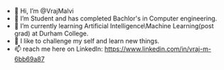 - 👋 Hi, I’m @VrajMalvi
- 👀 I’m Student and has completed Bachlor's in Computer engineering.
- 🌱 I’m currently learning Artificial Intelligence\Machine Learning(post grad) at Durham College.
- 💞️ I like to challenge my self and learn new things. 
- 📫 reach me here on LinkedIn: https://www.linkedin.com/in/vraj-m-6bb69a87 

<!---
VrajMalvi/VrajMalvi is a ✨ special ✨ repository because its `README.md` (this file) appears on your GitHub profile.
You can click the Preview link to take a look at your changes.
--->
